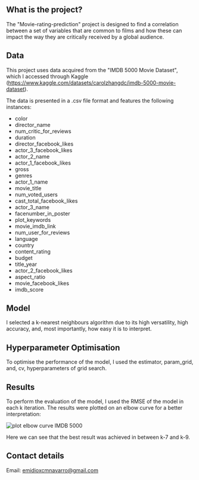 ## What is the project?

The "Movie-rating-prediction" project is designed to find a correlation between a set of variables that are common to films and how these can impact the way they are critically received by a global audience.

## Data

This project uses data acquired from the "IMDB 5000 Movie Dataset", which I accessed through Kaggle (https://www.kaggle.com/datasets/carolzhangdc/imdb-5000-movie-dataset).

The data is presented in a .csv file format and features the following instances:

- color 
- director_name 
- num_critic_for_reviews 
- duration 
- director_facebook_likes 
- actor_3_facebook_likes 
- actor_2_name 
- actor_1_facebook_likes 
- gross 
- genres 
- actor_1_name 
- movie_title 
- num_voted_users 
- cast_total_facebook_likes 
- actor_3_name 
- facenumber_in_poster 
- plot_keywords 
- movie_imdb_link 
- num_user_for_reviews 
- language 
- country 
- content_rating 
- budget 
- title_year 
- actor_2_facebook_likes 
- aspect_ratio 
- movie_facebook_likes 
- imdb_score 

## Model

I selected a k-nearest neighbours algorithm due to its high versatility, high accuracy, and, most importantly, how easy it is to interpret. 

## Hyperparameter Optimisation

To optimise the performance of the model, I used the estimator, param_grid, and, cv, hyperparameters of grid search.

## Results

To perform the evaluation of the model, I used the RMSE of the model in each k iteration. The results were plotted on an elbow curve for a better interpretation:

![plot elbow curve IMDB 5000](https://user-images.githubusercontent.com/114921311/205455038-16f90a27-b4e1-4c77-bc27-9fe08fcf7f13.png)

Here we can see that the best result was achieved in between k-7 and k-9.

## Contact details

Email: emidioxcmnavarro@gmail.com

